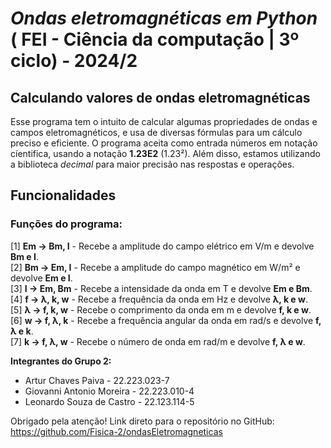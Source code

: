 

# *Ondas eletromagnéticas em Python* ( FEI - Ciência da computação | 3º ciclo) - 2024/2
## Calculando valores de ondas eletromagnéticas ##
Esse programa tem o intuito de calcular algumas propriedades de ondas e campos eletromagnéticos, e usa de diversas fórmulas para um cálculo preciso e eficiente. O programa aceita como entrada números em notação cíentifica, usando a notação **1.23E2** (1.23²). Além disso, estamos utilizando a biblioteca *decimal* para maior precisão nas respostas e operações. 
## Funcionalidades ##
### Funções do programa: ###

[1] **Em -> Bm, I** - Recebe a amplitude do campo elétrico em V/m e devolve **Bm e I**. <br>
[2] **Bm -> Em, I** - Recebe a amplitude do campo magnético em W/m² e devolve **Em e I**. <br>
[3] **I  -> Em, Bm** - Recebe a intensidade da onda em T e devolve **Em e Bm**. <br>
[4] **f -> λ, k, w** - Recebe a frequência da onda em Hz e devolve **λ, k e w**. <br>
[5] **λ -> f, k, w** - Recebe o comprimento da onda em m e devolve **f, k e w**. <br>
[6] **w -> f, λ, k** - Recebe a frequência angular da onda em rad/s e devolve **f, λ e k**. <br>
[7] **k -> f, λ, w** - Recebe o número de onda em rad/m e devolve **f, λ e w**. <br>


**Integrantes do Grupo 2:**
- Artur Chaves Paiva - 22.223.023-7
- Giovanni Antonio Moreira - 22.223.010-4
- Leonardo Souza de Castro - 22.123.114-5


Obrigado pela atenção!
Link direto para o repositório no GitHub: https://github.com/Fisica-2/ondasEletromagneticas


